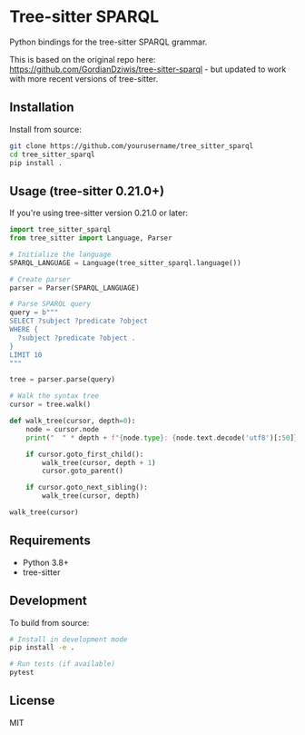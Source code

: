 # Tree-sitter SPARQL

Python bindings for the tree-sitter SPARQL grammar.

This is based on the original repo here: https://github.com/GordianDziwis/tree-sitter-sparql - but updated to work with more recent versions of tree-sitter.

## Installation

Install from source:

```bash
git clone https://github.com/yourusername/tree_sitter_sparql
cd tree_sitter_sparql
pip install .
```

## Usage (tree-sitter 0.21.0+)

If you're using tree-sitter version 0.21.0 or later:

```python
import tree_sitter_sparql
from tree_sitter import Language, Parser

# Initialize the language
SPARQL_LANGUAGE = Language(tree_sitter_sparql.language())

# Create parser
parser = Parser(SPARQL_LANGUAGE)

# Parse SPARQL query
query = b"""
SELECT ?subject ?predicate ?object
WHERE {
  ?subject ?predicate ?object .
}
LIMIT 10
"""

tree = parser.parse(query)

# Walk the syntax tree
cursor = tree.walk()

def walk_tree(cursor, depth=0):
    node = cursor.node
    print("  " * depth + f"{node.type}: {node.text.decode('utf8')[:50]}")

    if cursor.goto_first_child():
        walk_tree(cursor, depth + 1)
        cursor.goto_parent()

    if cursor.goto_next_sibling():
        walk_tree(cursor, depth)

walk_tree(cursor)
```

## Requirements

- Python 3.8+
- tree-sitter

## Development

To build from source:

```bash
# Install in development mode
pip install -e .

# Run tests (if available)
pytest
```

## License

MIT
